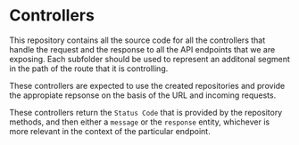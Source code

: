 # Controllers

This repository contains all the source code for all the controllers that handle the request and the response to all the API endpoints that we are exposing. Each subfolder should be used to represent an additonal segment in the path of the route that it is controlling.

These controllers are expected to use the created repositories and provide the appropiate repsonse on the basis of the URL and incoming requests.

These controllers return the `Status Code` that is provided by the repository methods, and then either a `message` or the `response` entity, whichever is more relevant in the context of the particular endpoint.
